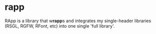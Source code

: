 # rapp
RApp is a library that w**rapp**s and integrates my single-header libraries (RSGL, RGFW, RFont, etc) into one single 'full library'.

